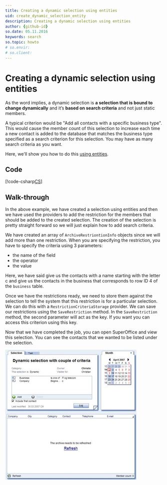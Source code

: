 ```yaml
---
title: Creating a dynamic selection using entities
uid: create_dynamic_selection_entity
description: Creating a dynamic selection using entities
author: {github-id}
so.date: 05.11.2016
keywords: search
so.topic: howto
# so.envir:
# so.client:
---
```


# Creating a dynamic selection using entities

As the word implies, a dynamic selection is **a selection that is bound to change dynamically** and it’s **based on search criteria** and not just static members.

A typical criterion would be "Add all contacts with a specific business type". This would cause the member count of this selection to increase each time a new contact is added to the database that matches the business type specified as a search criterion for this selection. You may have as many search criteria as you want.

Here, we'll show you how to do this [using entities][1].

## Code

[!code-csharp[CS](includes/create-dynamic-entity.cs)]

## Walk-through

In the above example, we have created a selection using entities and then we have used the providers to add the restriction for the members that should be added to the created selection. The creation of the selection is pretty straight forward so we will just explain how to add search criteria.

We have created an array of `ArchiveRestriontionInfo` objects since we will add more than one restriction. When you are specifying the restriction, you have to specify the criteria using 3 parameters:

* the name of the field
* the operator
* the value

Here, we have said give us the contacts with a name starting with the letter c and give us the contacts in the business that corresponds to row ID 4 of the `business` table.

Once we have the restrictions ready, we need to store them against the selection to tell the system that this restriction is for a particular selection. We can do this with a `RestrictionCriteriaStorage` provider. We can save our restrictions using the `SaveRestriction` method. In the `SaveRestriction` method, the second parameter will act as the key. If you want you can access this criterion using this key.

Now that we have completed the job, you can open SuperOffice and view this selection. You can see the contacts that we wanted to be listed under the selection.

![03][img1]

<!-- Referenced links -->
[1]: ../../../entities/index.md

<!-- Referenced images -->
[img1]: media/image003.jpg
